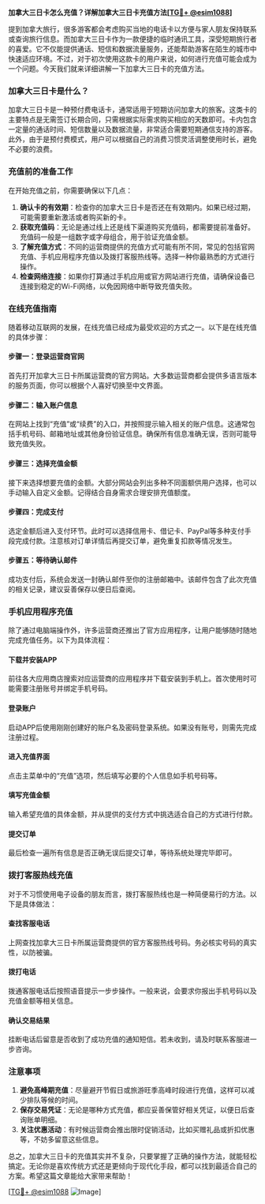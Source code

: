 **加拿大三日卡怎么充值？详解加拿大三日卡充值方法[[TG💪+ @esim1088](https://t.me/s/esim1088)]**

提到加拿大旅行，很多游客都会考虑购买当地的电话卡以方便与家人朋友保持联系或查询旅行信息。而加拿大三日卡作为一款便捷的临时通讯工具，深受短期旅行者的喜爱。它不仅能提供通话、短信和数据流量服务，还能帮助游客在陌生的城市中快速适应环境。不过，对于初次使用这款卡的用户来说，如何进行充值可能会成为一个问题。今天我们就来详细讲解一下加拿大三日卡的充值方法。

### 加拿大三日卡是什么？

加拿大三日卡是一种预付费电话卡，通常适用于短期访问加拿大的旅客。这类卡的主要特点是无需签订长期合同，只需根据实际需求购买相应的天数即可。卡内包含一定量的通话时间、短信数量以及数据流量，非常适合需要短期通信支持的游客。此外，由于是预付费模式，用户可以根据自己的消费习惯灵活调整使用时长，避免不必要的浪费。

### 充值前的准备工作

在开始充值之前，你需要确保以下几点：

1. **确认卡的有效期**：检查你的加拿大三日卡是否还在有效期内。如果已经过期，可能需要重新激活或者购买新的卡。
2. **获取充值码**：无论是通过线上还是线下渠道购买充值码，都需要提前准备好。充值码一般是一组数字或字母组合，用于验证充值金额。
3. **了解充值方式**：不同的运营商提供的充值方式可能有所不同，常见的包括官网充值、手机应用程序充值以及拨打客服热线等。选择一种你最熟悉的方式进行操作。
4. **检查网络连接**：如果你打算通过手机应用或官方网站进行充值，请确保设备已连接到稳定的Wi-Fi网络，以免因网络中断导致充值失败。

### 在线充值指南

随着移动互联网的发展，在线充值已经成为最受欢迎的方式之一。以下是在线充值的具体步骤：

#### 步骤一：登录运营商官网
首先打开加拿大三日卡所属运营商的官方网站。大多数运营商都会提供多语言版本的服务页面，你可以根据个人喜好切换至中文界面。

#### 步骤二：输入账户信息
在网站上找到“充值”或“续费”的入口，并按照提示输入相关的账户信息。这通常包括手机号码、邮箱地址或其他身份验证信息。确保所有信息准确无误，否则可能导致充值失败。

#### 步骤三：选择充值金额
接下来选择想要充值的金额。大部分网站会列出多种不同面额供用户选择，也可以手动输入自定义金额。记得结合自身需求合理安排充值额度。

#### 步骤四：完成支付
选定金额后进入支付环节。此时可以选择信用卡、借记卡、PayPal等多种支付手段完成付款。注意核对订单详情后再提交订单，避免重复扣款等情况发生。

#### 步骤五：等待确认邮件
成功支付后，系统会发送一封确认邮件至你的注册邮箱中。该邮件包含了此次充值的相关记录，建议妥善保存以便日后查阅。

### 手机应用程序充值

除了通过电脑端操作外，许多运营商还推出了官方应用程序，让用户能够随时随地完成充值任务。以下为具体流程：

#### 下载并安装APP
前往各大应用商店搜索对应运营商的应用程序并下载安装到手机上。首次使用时可能需要注册账号并绑定手机号码。

#### 登录账户
启动APP后使用刚刚创建好的账户名及密码登录系统。如果没有账号，则需先完成注册过程。

#### 进入充值界面
点击主菜单中的“充值”选项，然后填写必要的个人信息如手机号码等。

#### 填写充值金额
输入希望充值的具体金额，并从提供的支付方式中挑选适合自己的方式进行付款。

#### 提交订单
最后检查一遍所有信息是否正确无误后提交订单，等待系统处理完毕即可。

### 拨打客服热线充值

对于不习惯使用电子设备的朋友而言，拨打客服热线也是一种简便易行的方法。以下是具体做法：

#### 查找客服电话
上网查找加拿大三日卡所属运营商提供的官方客服热线号码。务必核实号码的真实性，以防被骗。

#### 拨打电话
拨通客服电话后按照语音提示一步步操作。一般来说，会要求你报出手机号码以及充值金额等相关信息。

#### 确认交易结果
挂断电话后留意是否收到了成功充值的通知短信。若未收到，请及时联系客服进一步咨询。

### 注意事项

1. **避免高峰期充值**：尽量避开节假日或旅游旺季高峰时段进行充值，这样可以减少排队等候的时间。
2. **保存交易凭证**：无论是哪种方式充值，都应妥善保管好相关凭证，以便日后查询账单明细。
3. **关注优惠活动**：有时候运营商会推出限时促销活动，比如买赠礼品或折扣优惠等，不妨多留意这些信息。

总之，加拿大三日卡的充值其实并不复杂，只要掌握了正确的操作方法，就能轻松搞定。无论你是喜欢传统方式还是更倾向于现代化手段，都可以找到最适合自己的方案。希望这篇文章能给大家带来帮助！

[[TG💪+ @esim1088](https://t.me/s/esim1088) ![Image](https://i.postimg.cc/4NQfJmqS/Snipaste-2025-05-13-00-14-12.png)]
